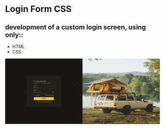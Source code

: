 # Login Form CSS

## development of a custom login screen, using only::

* HTML
* CSS

<p align="left">
    <img src="/src/assets/to-readme/result.gif">
</p>

